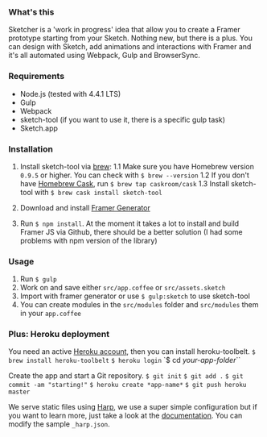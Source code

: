 ### What's this

Sketcher is a 'work in progress' idea that allow you to create a Framer prototype starting from your Sketch. Nothing new, but there is a plus.
You can design with Sketch, add animations and interactions with Framer and it's all automated using Webpack, Gulp and BrowserSync.

### Requirements

* Node.js (tested with 4.4.1 LTS)
* Gulp
* Webpack
* sketch-tool (if you want to use it, there is a specific gulp task)
* Sketch.app

### Installation

1. Install sketch-tool via [brew](http://brew.sh/):
    1.1 Make sure you have Homebrew version `0.9.5` or higher. You can check with `$ brew --version`
    1.2 If you don't have [Homebrew Cask](http://caskroom.io/), run `$ brew tap caskroom/cask`
    1.3 Install sketch-tool with `$ brew cask install sketch-tool`

2. Download and install [Framer Generator](http://framerjs.com/assets/static/downloads/Framer.zip)

3. Run `$ npm install`. At the moment it takes a lot to install and build Framer JS via Github, there should be a better solution (I had some problems with npm version of the library)

### Usage

1. Run `$ gulp`
2. Work on and save either `src/app.coffee` or `src/assets.sketch`
3. Import with framer generator or use `$ gulp:sketch` to use sketch-tool
4. You can create modules in the `src/modules` folder and `src/modules` them in your `app.coffee`

### Plus: Heroku deployment

You need an active [Heroku account](https://heroku.com), then you can install heroku-toolbelt.
`$ brew install heroku-toolbelt`
`$ heroku login`
`$ cd *your-app-folder*``

Create the app and start a Git repository.
`$ git init`
`$ git add .`
`$ git commit -am "starting!"`
`$ heroku create *app-name*`
`$ git push heroku master`

We serve static files using [Harp](http://harpjs.com/), we use a super simple configuration but if you want to learn more, just take a look at the [documentation](http://harpjs.com/docs/). You can modify the sample `_harp.json`.
